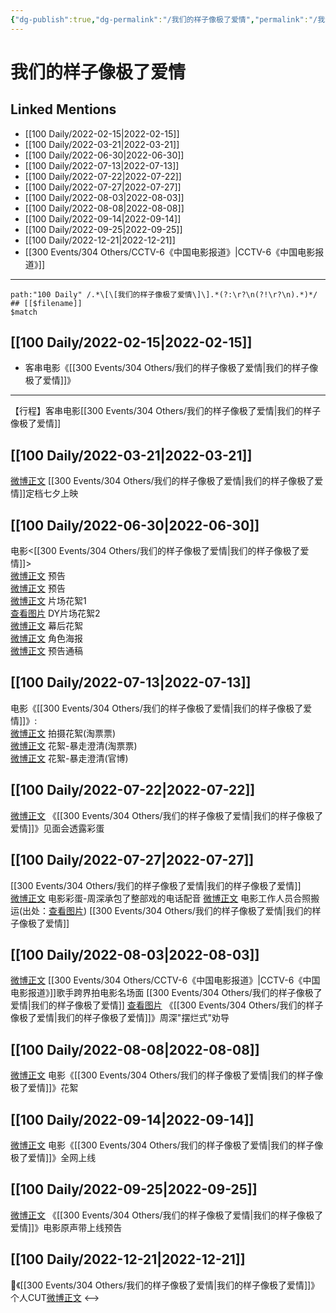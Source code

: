 ```yaml
---
{"dg-publish":true,"dg-permalink":"/我们的样子像极了爱情","permalink":"/我们的样子像极了爱情/","title":"我们的样子像极了爱情","tags":[null],"created":"2022-11-14T16:56:26.000+08:00","updated":"2023-04-10T17:06:01.000+08:00"}
---
```


# 我们的样子像极了爱情

## Linked Mentions
- [[100 Daily/2022-02-15\|2022-02-15]]
- [[100 Daily/2022-03-21\|2022-03-21]]
- [[100 Daily/2022-06-30\|2022-06-30]]
- [[100 Daily/2022-07-13\|2022-07-13]]
- [[100 Daily/2022-07-22\|2022-07-22]]
- [[100 Daily/2022-07-27\|2022-07-27]]
- [[100 Daily/2022-08-03\|2022-08-03]]
- [[100 Daily/2022-08-08\|2022-08-08]]
- [[100 Daily/2022-09-14\|2022-09-14]]
- [[100 Daily/2022-09-25\|2022-09-25]]
- [[100 Daily/2022-12-21\|2022-12-21]]
- [[300 Events/304 Others/CCTV-6《中国电影报道》\|CCTV-6《中国电影报道》]]


---

```expander
path:"100 Daily" /.*\[\[我们的样子像极了爱情\]\].*(?:\r?\n(?!\r?\n).*)*/
## [[$filename]]
$match
```
## [[100 Daily/2022-02-15\|2022-02-15]]
  - 客串电影《[[300 Events/304 Others/我们的样子像极了爱情\|我们的样子像极了爱情]]》
---
【行程】客串电影[[300 Events/304 Others/我们的样子像极了爱情\|我们的样子像极了爱情]]
## [[100 Daily/2022-03-21\|2022-03-21]]
[微博正文](https://m.weibo.cn/5089398497/4749399152395760) [[300 Events/304 Others/我们的样子像极了爱情\|我们的样子像极了爱情]]定档七夕上映

## [[100 Daily/2022-06-30\|2022-06-30]]
电影<[[300 Events/304 Others/我们的样子像极了爱情\|我们的样子像极了爱情]]>  
[微博正文](https://weibo.com/1623886424/LA5citf48) 预告  
[微博正文](https://weibo.com/1883007604/LA5davwlp) 预告  
[微博正文](https://weibo.com/1883007604/LA60g4HCr) 片场花絮1  
[查看图片](https://wx1.sinaimg.cn/large/0077fupOgy1h3qoqbs00gj30u01hdwih.jpg) DY片场花絮2  
[微博正文](https://weibo.com/1883007604/LA8hVzEOJ) 幕后花絮  
[微博正文](https://weibo.com/1883007604/LA76TwTeR) 角色海报  
[微博正文](https://weibo.com/6466290670/LA5N6fCx0) 预告通稿
## [[100 Daily/2022-07-13\|2022-07-13]]
电影《[[300 Events/304 Others/我们的样子像极了爱情\|我们的样子像极了爱情]]》:  
[微博正文](https://weibo.com/2095820504/LC5aLchbB) 拍摄花絮(淘票票)  
[微博正文](https://weibo.com/2095820504/LC7bme4yR) 花絮-暴走澄清(淘票票)  
[微博正文](https://weibo.com/1883007604/LC7PyoNCr) 花絮-暴走澄清(官博)
## [[100 Daily/2022-07-22\|2022-07-22]]
[微博正文](https://weibo.com/6091089928/LDtKeiSun) 《[[300 Events/304 Others/我们的样子像极了爱情\|我们的样子像极了爱情]]》见面会透露彩蛋
## [[100 Daily/2022-07-27\|2022-07-27]]
[[300 Events/304 Others/我们的样子像极了爱情\|我们的样子像极了爱情]]  
[微博正文](https://m.weibo.cn/1635270132/4795975963775042) 电影彩蛋-周深承包了整部戏的电话配音
[微博正文](https://m.weibo.cn/6030707554/4795618420329214) 电影工作人员合照搬运(出处：[查看图片](https://wx4.sinaimg.cn/large/0088n2Pggy1h4lvsws3jvj30jz0zjq5u.jpg)) [[300 Events/304 Others/我们的样子像极了爱情\|我们的样子像极了爱情]]
## [[100 Daily/2022-08-03\|2022-08-03]]
[微博正文](https://m.weibo.cn/1261788454/4798124767846032) [[300 Events/304 Others/CCTV-6《中国电影报道》\|CCTV-6《中国电影报道》]]歌手跨界拍电影名场面 [[300 Events/304 Others/我们的样子像极了爱情\|我们的样子像极了爱情]]
[查看图片](https://wx4.sinaimg.cn/large/0088n2Pggy1h4u05t3wkcj30u01hdgpe.jpg) 《[[300 Events/304 Others/我们的样子像极了爱情\|我们的样子像极了爱情]]》周深"摆烂式"劝导
## [[100 Daily/2022-08-08\|2022-08-08]]
[微博正文](https://m.weibo.cn/6108895035/4799885443860803) 电影《[[300 Events/304 Others/我们的样子像极了爱情\|我们的样子像极了爱情]]》花絮
## [[100 Daily/2022-09-14\|2022-09-14]]
[微博正文](https://m.weibo.cn/1883007604/4813705394521300) 电影《[[300 Events/304 Others/我们的样子像极了爱情\|我们的样子像极了爱情]]》全网上线
## [[100 Daily/2022-09-25\|2022-09-25]]
[微博正文](http://weibo.com/5248300719/M7psL2bpR) 《[[300 Events/304 Others/我们的样子像极了爱情\|我们的样子像极了爱情]]》电影原声带上线预告
## [[100 Daily/2022-12-21\|2022-12-21]]
🌟《[[300 Events/304 Others/我们的样子像极了爱情\|我们的样子像极了爱情]]》个人CUT[微博正文](https://m.weibo.cn/6466290670/4849253194929663)
<-->
